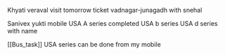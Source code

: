 
Khyati veraval visit
	tomorrow ticket
	vadnagar-junagadh
	with snehal


Sanivex yukti mobile 
	USA A series completed
	USA b series 
	USA d series with name

[[Bus_task]]
USA series can be done from my mobile 
